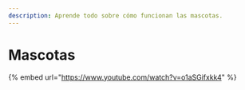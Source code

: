 ```yaml
---
description: Aprende todo sobre cómo funcionan las mascotas.
---
```


# Mascotas

{% embed url="https://www.youtube.com/watch?v=o1aSGifxkk4" %}

